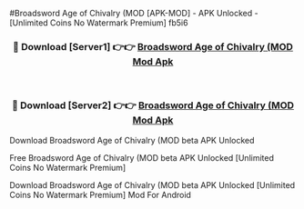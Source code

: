 #Broadsword Age of Chivalry (MOD [APK-MOD] - APK Unlocked - [Unlimited Coins No Watermark Premium] fb5i6



<div align="center">

<h3>🔴 Download [Server1] 👉👉 <a href="https://momento.my/?title=Broadsword_Age_of_Chivalry_(MOD">Broadsword Age of Chivalry (MOD Mod Apk</a></h3><br>

<h3>🔴 Download [Server2] 👉👉 <a href="https://momento.my/?title=Broadsword_Age_of_Chivalry_(MOD">Broadsword Age of Chivalry (MOD Mod Apk</a></h3>
</div>



Download Broadsword Age of Chivalry (MOD beta APK Unlocked

Free Broadsword Age of Chivalry (MOD beta APK Unlocked [Unlimited Coins No Watermark Premium]

Download Broadsword Age of Chivalry (MOD beta APK Unlocked [Unlimited Coins No Watermark Premium] Mod For Android
